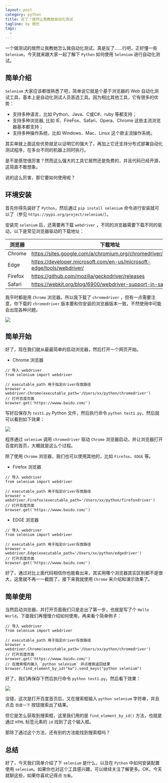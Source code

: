 ```yaml
---
layout: post
category: python
title: 反了！居然让我教她自动化测试
tagline: by 極光
tags:
  - 
---
```



一个做测试的居然让我教她怎么做自动化测试，真是反了……行吧，正好懂一些 `Selenium`，今天就来跟大家一起了解下 `Python` 如何使用 `Selenium` 进行自动化测试。

<!--more-->

## 简单介绍

`Selenium` 大家应该都很熟悉了吧，简单说它就是个基于浏览器的 Web 自动化测试工具，基本上是自动化测试人员首选工具。因为相比其他工具，它有很多的优势：

- 支持多种语言，比如 Python、Java、C或C#、ruby 等都支持；
- 支持多种浏览器, 比如 IE、FireFox、Safari、Opera、Chrome 这些主流浏览器基本都支持；
- 支持多种操作系统，比如 Windows、Mac、Linux 这个款主流操作系统。

其实单就上面这些优势就足以证明它的强大了，再加上它还支持分布式部署自动化测试程序，在多台不同的机器上同时执行。

是不是感觉很厉害？然而这么强大的工具它居然还是免费的，并且代码已经开源，这简直不敢想象。

说的这么厉害，那它要如何使用呢？

## 环境安装

首先你得先装好了 `Python`，然后通过 `pip install selenium` 命令进行安装就可以了（参见 `https://pypi.org/project/selenium/`）。

安装完 `selenium` 后，还需要再下载 `webdriver` ，不同的浏览器需要下载不同的驱动，以下是常见浏览器驱动的下载地址：

|浏览器 | 下载地址|
|------|-------|
|Chrome| https://sites.google.com/a/chromium.org/chromedriver/downloads|
|Edge |https://developer.microsoft.com/en-us/microsoft-edge/tools/webdriver/|
|Firefox|https://github.com/mozilla/geckodriver/releases|
|Safari |	https://webkit.org/blog/6900/webdriver-support-in-safari-10/ |

我平时都是用 `Chrome` 浏览器，所以我下载了 `chromedriver` ，但有一点需要注意，你下载的 `chromedriver` 版本要和你安装的浏览器版本一致，不然使用中可能会出现各种问题。

![](http://www.justdopython.com/assets/images/2021/06/selenium/1.png)

## 简单开始

好了，现在我们就从最最简单的启动浏览器，然后打开一个网页开始。

- Chrome 浏览器
```
// 导入 webdriver
from selenium import webdriver

// executable_path 用于指定driver存放路径
browser = webdriver.Chrome(executable_path='/Users/xx/python/chromedriver')
// 打开百度页面
browser.get('https://wwww.baidu.com/')

```

写好后保存为 `test1.py` Python 文件，然后执行命令 `python test1.py`，然后就可以看到如下效果：

![](http://www.justdopython.com/assets/images/2021/06/selenium/2.png)

程序通过 `selenium` 调用 `chromedriver` 驱动 `Chrome` 浏览器启动，并让浏览器打开百度的首页，大概就是这么个过程。

除了使用 `Chrome` 浏览器，我们也可以使用其他的，比如 `Firefox`、`EDGE` 等。

- Firefox 浏览器
```
// 导入 webdriver
from selenium import webdriver

// executable_path 用于指定driver存放路径
browser = webdriver.Firefox(executable_path='/Users/xx/python/firefoxdriver')
// 打开百度页面
browser.get('https://wwww.baidu.com/')

```

- EDGE 浏览器
```
// 导入 webdriver
from selenium import webdriver

// executable_path 用于指定driver存放路径
browser = webdriver.Edge(executable_path='/Users/xx/python/edgedriver')
// 打开百度页面
browser.get('https://wwww.baidu.com/')

```


好了，通过对比上面代码相信你也能看出来，其实用哪个浏览器其实区别都不是很大，这里就不再一一截图了，接下来我就使用 `Chrome` 来介绍和演示效果了。

## 简单使用

当然启动浏览器，并打开页面我们只是走出了第一步，也就是写了个 `Hello World`，下面我们再慢慢介绍如何使用，再来看个简单例子：

```
// 导入 webdriver
from selenium import webdriver

// executable_path 用于指定driver存放路径
browser = webdriver.Chrome(executable_path='/Users/xx/python/chromedriver')
// 打开百度页面
browser.get('https://wwww.baidu.com/')
// 在搜索框内输入 `python selenium` 并点搜索返回结果
browser.find_element_by_id("kw").send_keys("python selenium")

```

好了，我们再保存下然后执行命令 `python test1.py`，然后看下效果：

![](http://www.justdopython.com/assets/images/2021/06/selenium/3.png)

没错，这次是打开百度首页后，又在搜索框输入 `python selenium` 字符串，并且点击 `百度一下` 按钮搜索出了结果。

但它是怎么获取到搜索框，这里我们用的是 `find_element_by_id()` 方法，也就是通过 `HTML` 标签元素的 `id` 找到了这个输入框。

那除了通过这个方法，还有别的方法能找到搜索框吗？


## 总结

好了，今天我们简单介绍了下 `selenium` 是什么，以及在 `Python` 中如何安装配置使用 `selenium`。如果你也对这个工具感兴趣，可以继续关注了解更多。OK，今天就聊这些，如果你喜欢记得点 `在看`。
